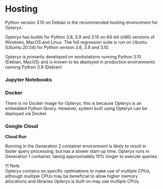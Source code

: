 # Hosting

Python version 3.10 on Debian is the recommended hosting environment for Opteryx.

Opteryx has builds for Python 3.8, 3.9 and 3.10 on 64-bit (x86) versions of Windows, MacOS and Linux. The full regression suite is run on Ubuntu (Ubuntu 20.04) for Python version 3.8, 3.9 and 3.10.

Opteryx is primarily developed on workstations running Python 3.10 (Debian, MacOS) and is known to be deployed in production environments running Python 3.9 (Debian)

### Jupyter Notebooks

### Docker

There is no Docker image for Opteryx, this is because Opteryx is an embedded Python library. However, system built using Opteryx can be deployed via Docker.

### Google Cloud

**Cloud Run**

Running in the Generation 2 container environment is likely to result in faster query processing, but has a slower start-up time. Opteryx runs in Generation 1 container, taking approximately 10% longer to execute queries.

!!! Note  
    Opteryx contains no specific optimiations to make use of multiple CPUs, although multiple CPUs may be beneficial to allow higher memory allocations and libraries Opteryx is built on may use multiple CPUs.
